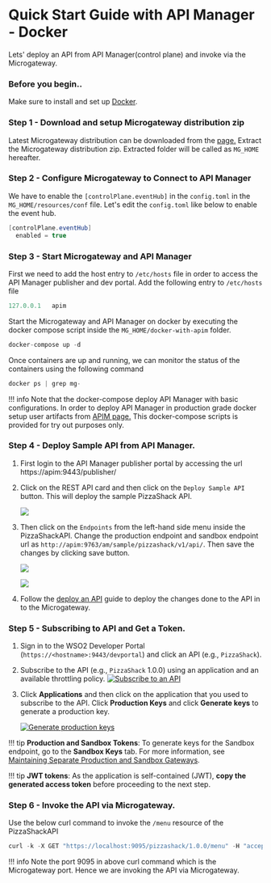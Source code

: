 # Quick Start Guide with API Manager - Docker

Lets' deploy an API from API Manager(control plane) and invoke via the Microgateway.

### Before you begin..

Make sure to install and set up [Docker](https://www.docker.com).

### Step 1 - Download and setup Microgateway distribution zip

Latest Microgateway distribution can be downloaded from the [page.](https://wso2.com/api-management/api-microgateway/) Extract the Microgateway distribution zip. Extracted folder will be called as `MG_HOME` hereafter.

### Step 2 - Configure Microgateway to Connect to API Manager
We have to enable the `[controlPlane.eventHub]` in the `config.toml` in the `MG_HOME/resources/conf` file. 
Let's edit the `config.toml` like below to enable the event hub.

``` java
[controlPlane.eventHub]
  enabled = true
```


### Step 3 - Start Microgateway and API Manager

First we need to add the host entry to `/etc/hosts` file in order to access the API Manager publisher and dev portal.
Add the following entry to `/etc/hosts` file

``` java
127.0.0.1   apim
```


Start the Microgateway and API Manager on docker by executing the docker compose script inside the `MG_HOME/docker-with-apim` folder.

``` java
docker-compose up -d
```

Once containers are up and running, we can monitor the status of the containers using the following command
``` java
docker ps | grep mg-
```

!!! info
    Note that the docker-compose deploy API Manager with basic configurations. In order to deploy API Manager in production grade docker setup 
    user artifacts from [APIM page.](https://wso2.com/api-management/) This docker-compose scripts is provided for try out purposes only.

### Step 4 - Deploy Sample API from API Manager.

1. First login to the API Manager publisher portal by accessing the url https://apim:9443/publisher/

2. Click on the REST API card and then click on the `Deploy Sample API` button. This will deploy the sample PizzaShack API.

    [![]({{base_path}}/assets/img/deploy/mgw/deploy-sample-api.png)]({{base_path}}/assets/img/deploy/mgw/deploy-sample-api.png)


3. Then click on the `Endpoints` from the left-hand side menu inside the PizzaShackAPI. Change the production endpoint and
sandbox endpoint url as `http://apim:9763/am/sample/pizzashack/v1/api/`. Then save the changes by clicking save button.

    [![]({{base_path}}/assets/img/deploy/mgw/endpoint-tab.png)]({{base_path}}/assets/img/deploy/mgw/endpoint-tab.png)

    [![]({{base_path}}/assets/img/deploy/mgw/endpoint-edit.png)]({{base_path}}/assets/img/deploy/mgw/endpoint-edit.png)
   

4. Follow the [deploy an API]({{base_path}}/deploy-and-publish/deploy-on-gateway/deploy-api/deploy-an-api) guide to deploy 
the changes done to the API in to the Microgateway.

### Step 5 - Subscribing to API and Get a Token.
1. Sign in to the WSO2 Developer Portal (`https://<hostname>:9443/devportal`) and click an API (e.g., `PizzaShack`).

2. Subscribe to the API (e.g., `PizzaShack` 1.0.0) using an application and an available throttling policy.
    [![Subscribe to an API]({{base_path}}/assets/img/learn/subscribe-to-api.png)]({{base_path}}/assets/img/learn/subscribe-to-api.png)

3. Click **Applications** and then click on the application that you used to subscribe to the API. Click **Production Keys** and click **Generate keys** to generate a production key.

    [![Generate production keys]({{base_path}}/assets/img/learn/generate-keys-production.png)]({{base_path}}/assets/img/learn/generate-keys-production.png)

!!! tip
**Production and Sandbox Tokens**: 
To generate keys for the Sandbox endpoint, go to the **Sandbox Keys** tab. For more information, see [Maintaining Separate Production and Sandbox Gateways]({{base_path}}/learn/api-gateway/maintaining-separate-production-and-sandbox-gateways/#multiple-gateways-to-handle-production-and-sandbox-requests-separately).

!!! tip
**JWT tokens**: 
As the application is self-contained (JWT), **copy the generated access token** before proceeding to the next step. 

### Step 6 - Invoke the API via Microgateway.

Use the below curl command to invoke the `/menu` resource of the PizzaShackAPI

``` java
curl -k -X GET "https://localhost:9095/pizzashack/1.0.0/menu" -H "accept: application/json" -H "Authorization: Bearer <COPIED_TOKEN>"
```

!!! info
    Note the port 9095 in above curl command which is the Microgateway port. Hence we are invoking the API
    via Microgateway.